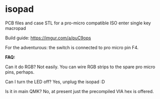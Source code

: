 # isopad
PCB files and case STL for a pro-micro compatible ISO enter single key macropad

Build guide: https://imgur.com/a/puC9ops

For the adventurous: the switch is connected to pro micro pin F4.

**FAQ:**

Can it do RGB? Not easily. You can wire RGB strips to the spare pro micro pins, perhaps.

Can I turn the LED off? Yes, unplug the isopad :D

Is it in main QMK? No, at present just the precompiled VIA hex is offered.
